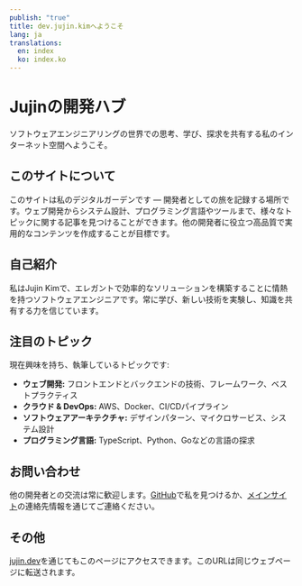 ```yaml
---
publish: "true"
title: dev.jujin.kimへようこそ
lang: ja
translations:
  en: index
  ko: index.ko
---
```

# Jujinの開発ハブ

ソフトウェアエンジニアリングの世界での思考、学び、探求を共有する私のインターネット空間へようこそ。

## このサイトについて

このサイトは私のデジタルガーデンです — 開発者としての旅を記録する場所です。ウェブ開発からシステム設計、プログラミング言語やツールまで、様々なトピックに関する記事を見つけることができます。他の開発者に役立つ高品質で実用的なコンテンツを作成することが目標です。

## 自己紹介

私はJujin Kimで、エレガントで効率的なソリューションを構築することに情熱を持つソフトウェアエンジニアです。常に学び、新しい技術を実験し、知識を共有する力を信じています。

## 注目のトピック

現在興味を持ち、執筆しているトピックです:

- **ウェブ開発:** フロントエンドとバックエンドの技術、フレームワーク、ベストプラクティス
- **クラウド & DevOps:** AWS、Docker、CI/CDパイプライン
- **ソフトウェアアーキテクチャ:** デザインパターン、マイクロサービス、システム設計
- **プログラミング言語:** TypeScript、Python、Goなどの言語の探求

## お問い合わせ

他の開発者との交流は常に歓迎します。[GitHub](https://github.com/jujinkim)で私を見つけるか、[メインサイト](https://jujin.kim)の連絡先情報を通じてご連絡ください。

## その他

[jujin.dev](https://jujin.dev)を通じてもこのページにアクセスできます。このURLは同じウェブページに転送されます。
